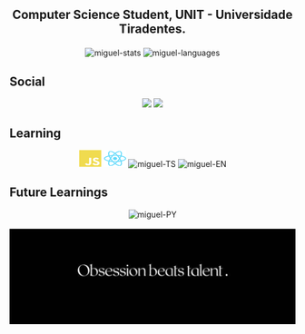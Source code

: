 ## <p align="center">Computer Science Student, UNIT - Universidade Tiradentes.</p>

<div align="center">
  <img alt="miguel-stats" height="160em" src="https://github-readme-stats.vercel.app/api?username=joaomiguel2004&show_icons=&theme=tokyonight&include_all_commits=true&count_private=true"/>
  <img alt="miguel-languages" height="160em" src="https://github-readme-stats.vercel.app/api/top-langs/?username=joaomiguel2004&layout=compact&langs_count=7&theme=tokyonight"/>
</div>

## Social
<div align="center">
  <a href="https://www.linkedin.com/in/joaomiguel04/" target="_blank"><img src="https://img.shields.io/badge/LinkedIn-0077B5?style=for-the-badge&logo=linkedin&logoColor=white"></a>
  <a href="mailto:joaomiguel-2004@hotmail.com" target="_blank"><img src="https://img.shields.io/badge/Microsoft_Outlook-0078D4?style=for-the-badge&logo=microsoft-outlook&logoColor=white"></a>
</div>

## Learning
<div align="center">
  <img alt="miguel-JS" height="30" width="40" src="https://raw.githubusercontent.com/devicons/devicon/master/icons/javascript/javascript-plain.svg">
  <img alt="miguel-React" height="30" width="40" src="https://raw.githubusercontent.com/devicons/devicon/master/icons/react/react-original.svg">
  <img alt="miguel-TS" height="30" width="40" src="https://cdn.jsdelivr.net/gh/devicons/devicon@latest/icons/typescript/typescript-original.svg">
  <img alt="miguel-EN" height="30" width="40" src="https://i.pinimg.com/564x/4c/a5/e1/4ca5e18c26eecb9899187b0093a8c0cc.jpg">
</div>

## Future Learnings
<div align="center">
  <img alt="miguel-PY" height="30" width="40" src="https://cdn.jsdelivr.net/gh/devicons/devicon@latest/icons/python/python-original.svg">
</div>

<div align="center">
  <br><img alt="obsessive" src="https://github.com/joaomiguel2004/joaomiguel2004/blob/main/obsession.jpg">
</div>

